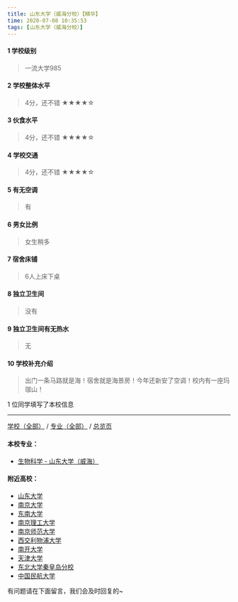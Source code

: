```yaml
---
title: 山东大学（威海分校）【精华】
time: 2020-07-08 10:35:53
tags: [山东大学（威海分校）]
---
```

#### 1 学校级别
> 一流大学985


#### 2 学校整体水平
> 4分，还不错
★★★★☆


#### 3 伙食水平
> 4分，还不错
★★★★☆


#### 4 学校交通
> 4分，还不错
★★★★☆



#### 5 有无空调
> 有


#### 6 男女比例
> 女生稍多


#### 7 宿舍床铺
> 6人上床下桌
 

#### 8 独立卫生间
> 没有


#### 9 独立卫生间有无热水
> 无


#### 10 学校补充介绍
> 出门一条马路就是海！宿舍就是海景房！今年还新安了空调！校内有一座玛珈山！

1 位同学填写了本校信息
***
[学校（全部）](https://univgo.github.io/2020/07/08/3efa6bcca419) / [专业（全部）](https://univgo.github.io/2020/07/08/2d4c6d3552c2) / [总览页](https://univgo.github.io/2020/07/08/445daeb4fa00)
#### 本校专业：
- [生物科学 - 山东大学（威海）](https://univgo.github.io/2020/07/08/a56d9f0a7434 )

#### 附近高校：
- [山东大学](https://univgo.github.io/2020/07/08/6daf597632a6) 
&nbsp; 
- [南京大学](https://univgo.github.io/2020/07/08/aae6858811c9)
- [东南大学](https://univgo.github.io/2020/07/08/7c9765dde398)
- [南京理工大学](https://univgo.github.io/2020/07/08/78f8c5c12c94)
- [南京师范大学](https://univgo.github.io/2020/07/08/cc0a5c5c4b7e)
- [西交利物浦大学](https://univgo.github.io/2020/07/08/bba556df68b5)
&nbsp; 
- [南开大学](https://univgo.github.io/2020/07/08/47b28675e8ad)
- [天津大学](https://univgo.github.io/2020/07/08/9817bff407b9)
- [东北大学秦皇岛分校](https://univgo.github.io/2020/07/08/162294fc64e3)
- [中国民航大学](https://univgo.github.io/2020/07/08/e509f4974117)

有问题请在下面留言，我们会及时回复的~
